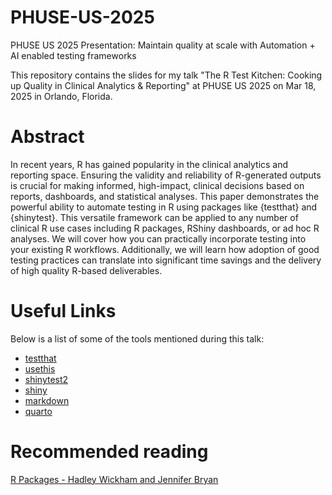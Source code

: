 # PHUSE-US-2025
PHUSE US 2025 Presentation: Maintain quality at scale with Automation + AI enabled testing frameworks

This repository contains the slides for my talk "The R Test Kitchen: Cooking up Quality in Clinical Analytics &amp; Reporting" at PHUSE US 2025 on Mar 18, 2025 in Orlando, Florida.

# Abstract
In recent years, R has gained popularity in the clinical analytics and reporting space. Ensuring the validity and reliability of R-generated outputs is crucial for making informed, high-impact, clinical decisions based on reports, dashboards, and statistical analyses. This paper demonstrates the powerful ability to automate testing in R using packages like {testthat} and {shinytest}. This versatile framework can be applied to any number of clinical R use cases including R packages, RShiny dashboards, or ad hoc R analyses. We will cover how you can practically incorporate testing into your existing R workflows. Additionally, we will learn how adoption of good testing practices can translate into significant time savings and the delivery of high quality R-based deliverables.

# Useful Links
Below is a list of some of the tools mentioned during this talk:

 - [testthat](https://journal.r-project.org/archive/2011-1/RJournal_2011-1_Wickham.pdf)
 - [usethis](https://usethis.r-lib.org)
 - [shinytest2](https://rstudio.github.io/shinytest2/)
 - [shiny](https://github.com/rstudio/shiny)
 - [markdown](https://CRAN.R-project.org/package=markdown)
 - [quarto](https://CRAN.R-project.org/package=quarto)

# Recommended reading

[R Packages - Hadley Wickham and Jennifer Bryan](https://r-pkgs.org/)


